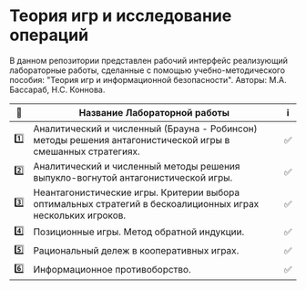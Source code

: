 # Теория игр и исследование операций

В данном репозитории представлен рабочий интерфейс реализующий лабораторные работы,
сделанные с помощью учебно-методического пособия: "Теория игр и информационной безопасности".
Авторы: М.А. Бассараб, Н.С. Коннова.

| 🔢 | Название Лабораторной работы                                                                                | ℹ️ |
| ---- |-------------------------------------------------------------------------------------------------------------|------------- |
| 1️⃣ | Аналитический и численный (Брауна - Робинсон) методы решения антагонистической игры в смешанных стратегиях. | ✅ |
| 2️⃣ | Аналитический и численный методы решения выпукло-вогнутой антагонистической игры.                           |✅  |
| 3️⃣ | Неантагонистические игры. Критерии выбора оптимальных стратегий в бескоалиционных играх нескольких игроков. |✅  |
| 4️⃣ | Позиционные игры. Метод обратной индукции.                                                                  |✅  |
| 5️⃣ | Рациональный дележ в кооперативных играх.                                                                   |✅  |
| 6️⃣ | Информационное противоборство.                                                                              |✅  |
